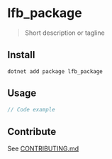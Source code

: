 ﻿# lfb_package

> Short description or tagline

## Install

```shell
dotnet add package lfb_package
```

## Usage

```c#
// Code example
```

## Contribute

See [CONTRIBUTING.md](CONTRIBUTING.md)
